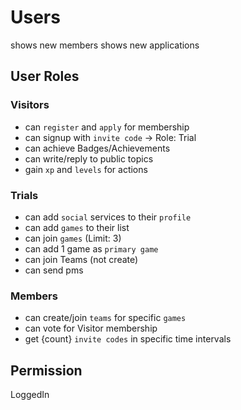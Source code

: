 # Users
shows new members
shows new applications

## User Roles

### Visitors
- can `register` and `apply` for membership
- can signup with `invite code` -> Role: Trial
- can achieve Badges/Achievements
- can write/reply to public topics
- gain `xp` and `levels` for actions

### Trials
- can add `social` services to their `profile`
- can add `games` to their list
- can join `games` (Limit: 3)
- can add 1 game as `primary game`
- can join Teams (not create)
- can send pms

### Members
- can create/join `teams` for specific `games`
- can vote for Visitor membership
- get {count} `invite codes` in specific time intervals

## Permission
LoggedIn
